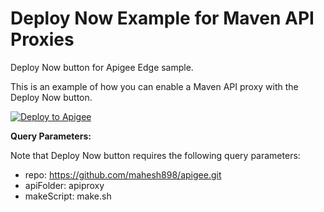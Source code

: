 # Deploy Now Example for Maven API Proxies
Deploy Now button for Apigee Edge sample.

This is an example of how you can enable a Maven API proxy with the Deploy Now button.

[![Deploy to Apigee](https://github.com/maruthichand/Mavendeploynow/raw/master/images/deploy_to_apigee.png)](https://apigee.com/edge/?repo=https://github.com/mahesh898/apigee.git&apiFolder=/&makeScript=make.sh)

**Query Parameters:**

Note that Deploy Now button requires the following query parameters:

- repo: https://github.com/mahesh898/apigee.git
- apiFolder: apiproxy
- makeScript: make.sh
